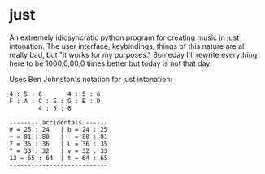 # just
An extremely idiosyncratic python program for creating music in just intonation.
The user interface, keybindings, things of this nature are all really bad, but "it works for my purposes." 
Someday I'll rewrite everything here to be 1000,0,00,0 times better but today is not that day.

Uses Ben Johnston's notation for just intonation:
```
4 : 5 : 6       4 : 5 : 6
F : A : C : E : G : B : D
        4 : 5 : 6

-------- accidentals ------
# = 25 : 24   | b = 24 : 25
+ = 81 : 80   | - = 80 : 81
7 = 35 : 36   | L = 36 : 35
^ = 33 : 32   | v = 32 : 33
13 = 65 : 64  | t = 64 : 65
---------------------------

```
